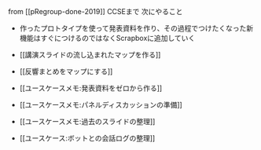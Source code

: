 
from [[pRegroup-done-2019]]
CCSEまで
次にやること
- 作ったプロトタイプを使って発表資料を作り、その過程でつけたくなった新機能はすぐにつけるのではなくScrapboxに追加していく

- [[講演スライドの流し込まれたマップを作る]]
- [[反響まとめをマップにする]]

- [[ユースケースメモ:発表資料をゼロから作る]]
- [[ユースケースメモ:パネルディスカッションの準備]]
- [[ユースケースメモ:過去のスライドの整理]]
- [[ユースケース:ボットとの会話ログの整理]]
